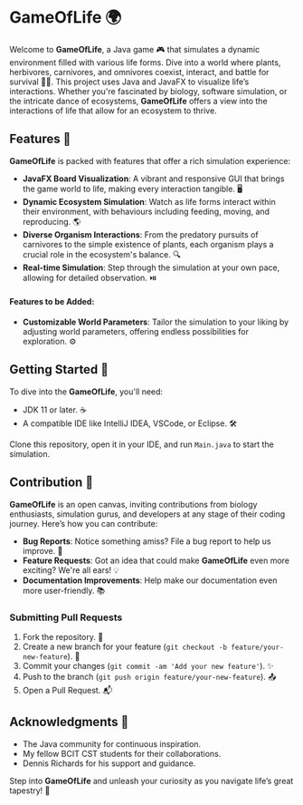# GameOfLife 🌍

Welcome to **GameOfLife**, a Java game 🎮 that simulates a dynamic environment filled with various life forms. Dive into a world where plants, herbivores, carnivores, and omnivores coexist, interact, and battle for survival 🌱🦁. This project uses Java and JavaFX to visualize life’s interactions. Whether you're fascinated by biology, software simulation, or the intricate dance of ecosystems, **GameOfLife** offers a view into the interactions of life that allow for an ecosystem to thrive. 


## Features 🚀

**GameOfLife** is packed with features that offer a rich simulation experience:

- **JavaFX Board Visualization**: A vibrant and responsive GUI that brings the game world to life, making every interaction tangible. 🖥️
- **Dynamic Ecosystem Simulation**: Watch as life forms interact within their environment, with behaviours including feeding, moving, and reproducing. 🌎
- **Diverse Organism Interactions**: From the predatory pursuits of carnivores to the simple existence of plants, each organism plays a crucial role in the ecosystem's balance. 🔍
- **Real-time Simulation**: Step through the simulation at your own pace, allowing for detailed observation. ⏯️

#### Features to be Added:
- **Customizable World Parameters**: Tailor the simulation to your liking by adjusting world parameters, offering endless possibilities for exploration. ⚙️


## Getting Started 🏁

To dive into the **GameOfLife**, you'll need:

- JDK 11 or later. ☕
- A compatible IDE like IntelliJ IDEA, VSCode, or Eclipse. 🛠️

Clone this repository, open it in your IDE, and run `Main.java` to start the simulation.


## Contribution 👥

**GameOfLife** is an open canvas, inviting contributions from biology enthusiasts, simulation gurus, and developers at any stage of their coding journey. Here’s how you can contribute:

- **Bug Reports**: Notice something amiss? File a bug report to help us improve. 🐛
- **Feature Requests**: Got an idea that could make **GameOfLife** even more exciting? We're all ears! 💡
- **Documentation Improvements**: Help make our documentation even more user-friendly. 📚

### Submitting Pull Requests

1. Fork the repository. 🍴
2. Create a new branch for your feature (`git checkout -b feature/your-new-feature`). 🌿
3. Commit your changes (`git commit -am 'Add your new feature'`). ✨
4. Push to the branch (`git push origin feature/your-new-feature`). 📤
5. Open a Pull Request. 📬


## Acknowledgments 💖

- The Java community for continuous inspiration.
- My fellow BCIT CST students for their collaborations.
- Dennis Richards for his support and guidance.

Step into **GameOfLife** and unleash your curiosity as you navigate life’s great tapestry! 🌈
